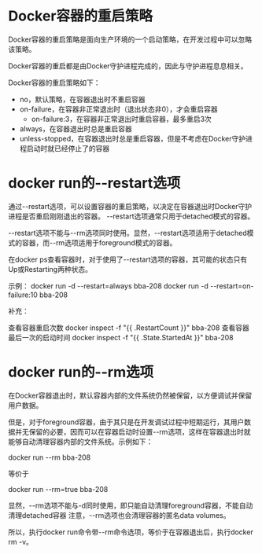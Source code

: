 # Docker容器的重启策略
Docker容器的重启策略是面向生产环境的一个启动策略，在开发过程中可以忽略该策略。

Docker容器的重启都是由Docker守护进程完成的，因此与守护进程息息相关。

Docker容器的重启策略如下：
* no，默认策略，在容器退出时不重启容器
* on-failure，在容器非正常退出时（退出状态非0），才会重启容器
	*  on-failure:3，在容器非正常退出时重启容器，最多重启3次
* always，在容器退出时总是重启容器
* unless-stopped，在容器退出时总是重启容器，但是不考虑在Docker守护进程启动时就已经停止了的容器

# docker run的--restart选项
通过--restart选项，可以设置容器的重启策略，以决定在容器退出时Docker守护进程是否重启刚刚退出的容器。
--restart选项通常只用于detached模式的容器。

--restart选项不能与--rm选项同时使用。显然，--restart选项适用于detached模式的容器，而--rm选项适用于foreground模式的容器。

在docker ps查看容器时，对于使用了--restart选项的容器，其可能的状态只有Up或Restarting两种状态。

示例：
docker run -d --restart=always bba-208
docker run -d --restart=on-failure:10 bba-208


补充：

查看容器重启次数
docker inspect -f "{{ .RestartCount }}" bba-208
查看容器最后一次的启动时间
docker inspect -f "{{ .State.StartedAt }}" bba-208

# docker run的--rm选项
在Docker容器退出时，默认容器内部的文件系统仍然被保留，以方便调试并保留用户数据。

但是，对于foreground容器，由于其只是在开发调试过程中短期运行，其用户数据并无保留的必要，因而可以在容器启动时设置--rm选项，这样在容器退出时就能够自动清理容器内部的文件系统。示例如下：

docker run --rm bba-208

等价于

docker run --rm=true bba-208


显然，--rm选项不能与-d同时使用，即只能自动清理foreground容器，不能自动清理detached容器
注意，--rm选项也会清理容器的匿名data volumes。

所以，执行docker run命令带--rm命令选项，等价于在容器退出后，执行docker rm -v。

